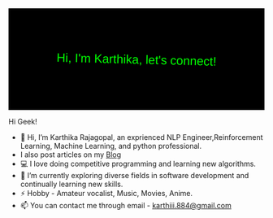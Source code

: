 <svg width="100%" height="200" xmlns="http://www.w3.org/2000/svg">
  <rect width="100%" height="100%" fill="black"/>
  <text x="50%" y="50%" dominant-baseline="middle" text-anchor="middle" font-size="24" fill="lime" font-family="Arial" id="animated-text">
    Hi, I'm Karthika, let's connect!
  </text>
  <animateTransform xlink:href="#animated-text" attributeName="transform" type="rotate" from="0 150 100" to="360 150 100" dur="10s" repeatCount="indefinite" />
</svg>


Hi Geek!

- 👋 Hi, I’m Karthika Rajagopal, an exprienced NLP Engineer,Reinforcement Learning, Machine Learning, and python professional. 
- I also post articles on my [Blog](https://medium.com/@karthii4)
- 💻 I love doing competitive programming and learning new algorithms.
- 🌱 I’m currently exploring diverse fields in software development and continually learning new skills.
- ⚡ Hobby -  Amateur vocalist, Music, Movies, Anime.
- 📫 You can contact me through email - karthiii.884@gmail.com







<!-- Contribution Graph -->







